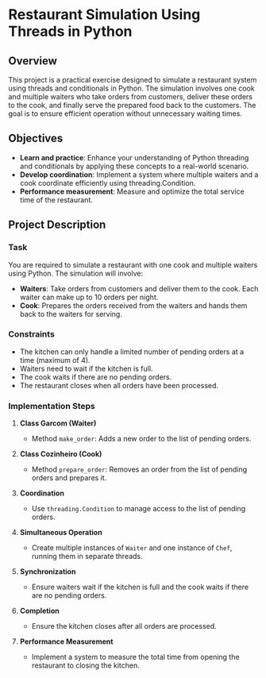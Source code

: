 # Restaurant Simulation Using Threads in Python

## Overview

This project is a practical exercise designed to simulate a restaurant system using threads and conditionals in Python. The simulation involves one cook and multiple waiters who take orders from customers, deliver these orders to the cook, and finally serve the prepared food back to the customers. The goal is to ensure efficient operation without unnecessary waiting times.

## Objectives

- **Learn and practice**: Enhance your understanding of Python threading and conditionals by applying these concepts to a real-world scenario.
- **Develop coordination**: Implement a system where multiple waiters and a cook coordinate efficiently using threading.Condition.
- **Performance measurement**: Measure and optimize the total service time of the restaurant.

## Project Description

### Task

You are required to simulate a restaurant with one cook and multiple waiters using Python. The simulation will involve:
- **Waiters**: Take orders from customers and deliver them to the cook. Each waiter can make up to 10 orders per night.
- **Cook**: Prepares the orders received from the waiters and hands them back to the waiters for serving.

### Constraints

- The kitchen can only handle a limited number of pending orders at a time (maximum of 4).
- Waiters need to wait if the kitchen is full.
- The cook waits if there are no pending orders.
- The restaurant closes when all orders have been processed.

### Implementation Steps

1. **Class Garcom (Waiter)**
   - Method `make_order`: Adds a new order to the list of pending orders.
   
2. **Class Cozinheiro (Cook)**
   - Method `prepare_order`: Removes an order from the list of pending orders and prepares it.
   
3. **Coordination**
   - Use `threading.Condition` to manage access to the list of pending orders.
   
4. **Simultaneous Operation**
   - Create multiple instances of `Waiter` and one instance of `Chef`, running them in separate threads.

5. **Synchronization**
   - Ensure waiters wait if the kitchen is full and the cook waits if there are no pending orders.

6. **Completion**
   - Ensure the kitchen closes after all orders are processed.
   
7. **Performance Measurement**
   - Implement a system to measure the total time from opening the restaurant to closing the kitchen.


